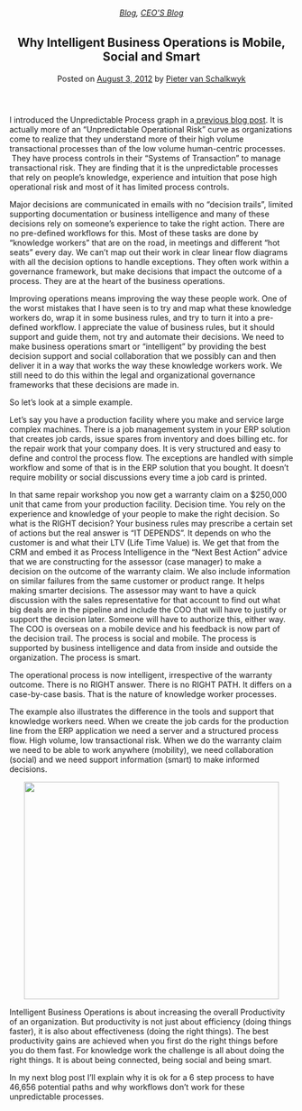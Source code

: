 
<article class="post-1249 post type-post status-publish format-standard has-post-thumbnail hentry category-blog category-pieter-blog tag-intelligent-business-operations" id="post-1249">
<div class="article-inner">
<header class="entry-header">
<div class="entry-header-text entry-header-text-top text-center">
<h6 class="entry-category is-xsmall"><a href="https://xmpro.com/category/blog/" rel="category tag">Blog</a>, <a href="https://xmpro.com/category/blog/pieter-blog/" rel="category tag">CEO'S Blog</a></h6><h1 class="entry-title">Why Intelligent Business Operations is Mobile, Social and Smart</h1><div class="entry-divider is-divider small"></div>
<div class="entry-meta uppercase is-xsmall">
<span class="posted-on">Posted on <a href="https://xmpro.com/intelligent-business-operations-mobile-social-smart/" rel="bookmark"><time class="entry-date published" datetime="2012-08-03T01:38:38+00:00">August 3, 2012</time></a></span> <span class="byline">by <span class="meta-author vcard"><a class="url fn n" href="https://xmpro.com/author/pietervs/">Pieter van Schalkwyk</a></span></span> </div>
</div>
</header>
<div class="entry-content single-page">
<p>I introduced the Unpredictable Process graph in a<a href="https://xmpro.com/unpredictable-processes/" title="Operational Risk: When You Stick Your Head In The Sand"> previous blog post</a>. It is actually more of an “Unpredictable Operational Risk” curve as organizations come to realize that they understand more of their high volume transactional processes than of the low volume human-centric processes.  They have process controls in their “Systems of Transaction” to manage transactional risk. They are finding that it is the unpredictable processes that rely on people’s knowledge, experience and intuition that pose high operational risk and most of it has limited process controls.</p>
<p>Major decisions are communicated in emails with no “decision trails”, limited supporting documentation or business intelligence and many of these decisions rely on someone’s experience to take the right action. There are no pre-defined workflows for this. Most of these tasks are done by “knowledge workers” that are on the road, in meetings and different “hot seats” every day. We can’t map out their work in clear linear flow diagrams with all the decision options to handle exceptions. They often work within a governance framework, but make decisions that impact the outcome of a process. They are at the heart of the business operations.</p>
<p>Improving operations means improving the way these people work. One of the worst mistakes that I have seen is to try and map what these knowledge workers do, wrap it in some business rules, and try to turn it into a pre-defined workflow. I appreciate the value of business rules, but it should support and guide them, not try and automate their decisions. We need to make business operations smart or “intelligent” by providing the best decision support and social collaboration that we possibly can and then deliver it in a way that works the way these knowledge workers work. We still need to do this within the legal and organizational governance frameworks that these decisions are made in.</p>
<p>So let’s look at a simple example.</p>
<p>Let’s say you have a production facility where you make and service large complex machines. There is a job management system in your ERP solution that creates job cards, issue spares from inventory and does billing etc. for the repair work that your company does. It is very structured and easy to define and control the process flow. The exceptions are handled with simple workflow and some of that is in the ERP solution that you bought. It doesn’t require mobility or social discussions every time a job card is printed.</p>
<p>In that same repair workshop you now get a warranty claim on a $250,000 unit that came from your production facility. Decision time. You rely on the experience and knowledge of your people to make the right decision. So what is the RIGHT decision? Your business rules may prescribe a certain set of actions but the real answer is “IT DEPENDS”. It depends on who the customer is and what their LTV (Life Time Value) is. We get that from the CRM and embed it as Process Intelligence in the “Next Best Action” advice that we are constructing for the assessor (case manager) to make a decision on the outcome of the warranty claim. We also include information on similar failures from the same customer or product range. It helps making smarter decisions. The assessor may want to have a quick discussion with the sales representative for that account to find out what big deals are in the pipeline and include the COO that will have to justify or support the decision later. Someone will have to authorize this, either way. The COO is overseas on a mobile device and his feedback is now part of the decision trail. The process is social and mobile. The process is supported by business intelligence and data from inside and outside the organization. The process is smart.</p>
<p>The operational process is now intelligent, irrespective of the warranty outcome. There is no RIGHT answer. There is no RIGHT PATH. It differs on a case-by-case basis. That is the nature of knowledge worker processes.</p>
<p>The example also illustrates the difference in the tools and support that knowledge workers need. When we create the job cards for the production line from the ERP application we need a server and a structured process flow. High volume, low transactional risk. When we do the warranty claim we need to be able to work anywhere (mobility), we need collaboration (social) and we need support information (smart) to make informed decisions.</p>
<p style="text-align: center;"><a href="https://xmpro.com/wp-content/uploads/2012/08/GraphUnpredictable2.jpg"><img height="386" src="https://xmpro.com/wp-content/uploads/2012/08/GraphUnpredictable2.jpg" width="452"/>
</a></p>
<p>Intelligent Business Operations is about increasing the overall Productivity of an organization. But productivity is not just about efficiency (doing things faster), it is also about effectiveness (doing the right things). The best productivity gains are achieved when you first do the right things before you do them fast. For knowledge work the challenge is all about doing the right things. It is about being connected, being social and being smart.</p>
<p>In my next blog post I’ll explain why it is ok for a 6 step process to have 46,656 potential paths and why workflows don’t work for these unpredictable processes.</p>
<div class="blog-share text-center"><div class="is-divider medium"></div><div class="social-icons share-icons share-row relative"><a aria-label="Share on WhatsApp" class="icon button circle is-outline tooltip whatsapp show-for-medium" data-action="share/whatsapp/share" href="whatsapp://send?text=Why%20Intelligent%20Business%20Operations%20is%20Mobile%2C%20Social%20and%20Smart - https://xmpro.com/intelligent-business-operations-mobile-social-smart/" title="Share on WhatsApp"><i class="icon-whatsapp"></i></a><a aria-label="Share on Facebook" class="icon button circle is-outline tooltip facebook" data-label="Facebook" href="https://www.facebook.com/sharer.php?u=https://xmpro.com/intelligent-business-operations-mobile-social-smart/" onclick="window.open(this.href,this.title,'width=500,height=500,top=300px,left=300px'); return false;" rel="noopener nofollow" target="_blank" title="Share on Facebook"><i class="icon-facebook"></i></a><a aria-label="Share on Twitter" class="icon button circle is-outline tooltip twitter" href="https://twitter.com/share?url=https://xmpro.com/intelligent-business-operations-mobile-social-smart/" onclick="window.open(this.href,this.title,'width=500,height=500,top=300px,left=300px'); return false;" rel="noopener nofollow" target="_blank" title="Share on Twitter"><i class="icon-twitter"></i></a><a aria-label="Email to a Friend" class="icon button circle is-outline tooltip email" href="/cdn-cgi/l/email-protection#0d327e786f67686e79305a6574283f3d446379686161646a686379283f3d4f787e6463687e7e283f3d427d687f6c796462637e283f3d647e283f3d40626f646168283f4e283f3d5e626e646c61283f3d6c6369283f3d5e606c7f792b6f626974304e65686e66283f3d7965647e283f3d627879283e4c283f3d6579797d7e283e4c283f4b283f4b75607d7f62236e6260283f4b646379686161646a686379206f787e6463687e7e20627d687f6c796462637e2060626f646168207e626e646c61207e606c7f79283f4b" rel="nofollow" title="Email to a Friend"><i class="icon-envelop"></i></a><a aria-label="Pin on Pinterest" class="icon button circle is-outline tooltip pinterest" href="https://pinterest.com/pin/create/button?url=https://xmpro.com/intelligent-business-operations-mobile-social-smart/&amp;media=https://xmpro.com/wp-content/uploads/2012/08/GraphUnpredictable2.jpg&amp;description=Why%20Intelligent%20Business%20Operations%20is%20Mobile%2C%20Social%20and%20Smart" onclick="window.open(this.href,this.title,'width=500,height=500,top=300px,left=300px'); return false;" rel="noopener nofollow" target="_blank" title="Pin on Pinterest"><i class="icon-pinterest"></i></a><a aria-label="Share on LinkedIn" class="icon button circle is-outline tooltip linkedin" href="https://www.linkedin.com/shareArticle?mini=true&amp;url=https://xmpro.com/intelligent-business-operations-mobile-social-smart/&amp;title=Why%20Intelligent%20Business%20Operations%20is%20Mobile%2C%20Social%20and%20Smart" onclick="window.open(this.href,this.title,'width=500,height=500,top=300px,left=300px'); return false;" rel="noopener nofollow" target="_blank" title="Share on LinkedIn"><i class="icon-linkedin"></i></a></div></div></div>
<nav class="navigation-post" id="nav-below" role="navigation">
<div class="flex-row next-prev-nav bt bb">
<div class="flex-col flex-grow nav-prev text-left">

</div>

</div>
</nav>
</div>
</article>
<div class="comments-area" id="comments">
</div>
